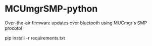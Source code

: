 # MCUmgrSMP-python
Over-the-air firmware updates over bluetooth using MUCmgr's SMP procotol


pip install -r requirements.txt
